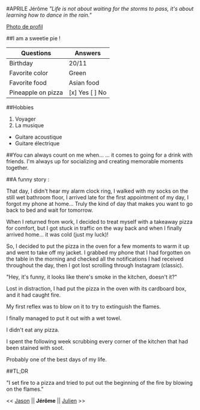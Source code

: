 #APRILE Jérôme
*"Life is not about waiting for the storms to pass, it's about learning how to dance in the rain."*

[Photo de profil](https://github.com/JeromeAprile/markdown-challenge/blob/main/image1.jpeg?raw=true)

##I am a sweetie pie !


| Questions           | Answers        |
|---------------------|----------------|
| Birthday            | 20/11          |
| Favorite color      | Green          |
| Favorite food       | Asian food     |
| Pineapple on pizza  | [x] Yes [ ] No |

##Hobbies
1. Voyager
2. La musique
 - Guitare acoustique
 - Guitare électrique

##You can always count on me when...
... it comes to going for a drink with friends. I'm always up for socializing and creating memorable moments together.

##A funny story :

That day, I didn't hear my alarm clock ring, I walked with my socks on the still wet bathroom floor, I arrived late for the first appointment of my day, I forgot my phone at home... Truly the kind of day that makes you want to go back to bed and wait for tomorrow.

When I returned from work, I decided to treat myself with a takeaway pizza for comfort, but I got stuck in traffic on the way back and when I finally arrived home... it was cold (just my luck)!

So, I decided to put the pizza in the oven for a few moments to warm it up and went to take off my jacket. I grabbed my phone that I had forgotten on the table in the morning and checked all the notifications I had received throughout the day, then I got lost scrolling through Instagram (classic).

"Hey, it's funny, it looks like there's smoke in the kitchen, doesn't it?"

Lost in distraction, I had put the pizza in the oven with its cardboard box, and it had caught fire.

My first reflex was to blow on it to try to extinguish the flames.

I finally managed to put it out with a wet towel.

I didn't eat any pizza.

I spent the following week scrubbing every corner of the kitchen that had been stained with soot.

Probably one of the best days of my life.

##TL;DR

"I set fire to a pizza and tried to put out the beginning of the fire by blowing on the flames."


<< [Jason](https://github.com/J0K3RY-03/markdown-challenge#readme) || **Jérôme** || [Julien]() >>